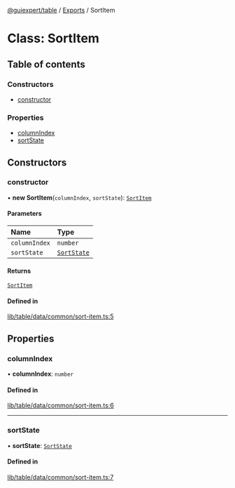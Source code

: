[@guiexpert/table](../README.md) / [Exports](../modules.md) / SortItem

# Class: SortItem

## Table of contents

### Constructors

- [constructor](SortItem.md#constructor)

### Properties

- [columnIndex](SortItem.md#columnindex)
- [sortState](SortItem.md#sortstate)

## Constructors

### constructor

• **new SortItem**(`columnIndex`, `sortState`): [`SortItem`](SortItem.md)

#### Parameters

| Name | Type |
| :------ | :------ |
| `columnIndex` | `number` |
| `sortState` | [`SortState`](../modules.md#sortstate) |

#### Returns

[`SortItem`](SortItem.md)

#### Defined in

[lib/table/data/common/sort-item.ts:5](https://github.com/guiexperttable/ge-table/blob/6aaca3c/libs/table/src/lib/table/data/common/sort-item.ts#L5)

## Properties

### columnIndex

• **columnIndex**: `number`

#### Defined in

[lib/table/data/common/sort-item.ts:6](https://github.com/guiexperttable/ge-table/blob/6aaca3c/libs/table/src/lib/table/data/common/sort-item.ts#L6)

___

### sortState

• **sortState**: [`SortState`](../modules.md#sortstate)

#### Defined in

[lib/table/data/common/sort-item.ts:7](https://github.com/guiexperttable/ge-table/blob/6aaca3c/libs/table/src/lib/table/data/common/sort-item.ts#L7)
